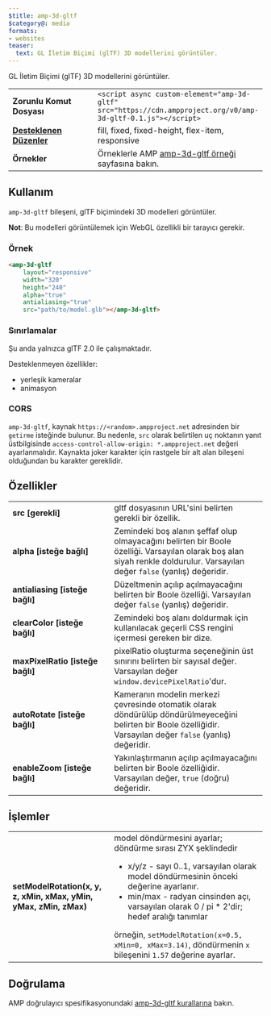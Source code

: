 ```yaml
---
$title: amp-3d-gltf
$category@: media
formats:
- websites
teaser:
  text: GL İletim Biçimi (glTF) 3D modellerini görüntüler.
---
```


<!--
Copyright 2018 The AMP HTML Authors. All Rights Reserved.

Licensed under the Apache License, Version 2.0 (the "License");
you may not use this file except in compliance with the License.
You may obtain a copy of the License at

      http://www.apache.org/licenses/LICENSE-2.0

Unless required by applicable law or agreed to in writing, software
distributed under the License is distributed on an "AS-IS" BASIS,
WITHOUT WARRANTIES OR CONDITIONS OF ANY KIND, either express or implied.
See the License for the specific language governing permissions and
limitations under the License.
-->



GL İletim Biçimi (glTF) 3D modellerini görüntüler.

<table>
  <tr>
    <td width="40%"><strong>Zorunlu Komut Dosyası</strong></td>
    <td><code>&lt;script async custom-element="amp-3d-gltf" src="https://cdn.ampproject.org/v0/amp-3d-gltf-0.1.js"&gt;&lt;/script&gt;</code></td>
  </tr>
  <tr>
    <td class="col-fourty"><strong><a href="../../../documentation/guides-and-tutorials/develop/style_and_layout/control_layout.md">Desteklenen Düzenler</a></strong></td>
    <td>fill, fixed, fixed-height, flex-item, responsive</td>
  </tr>
  <tr>
    <td><strong>Örnekler</strong></td>
    <td>Örneklerle AMP <a href="https://ampbyexample.com/components/amp-3d-gltf/">amp-3d-gltf örneği</a> sayfasına bakın.</td>
  </tr>
</table>

## Kullanım <a name="usage"></a>

`amp-3d-gltf` bileşeni, glTF biçimindeki 3D modelleri görüntüler.

**Not**: Bu modelleri görüntülemek için WebGL özellikli bir tarayıcı gerekir.

### Örnek <a name="example"></a>

```html
<amp-3d-gltf
    layout="responsive"
    width="320"
    height="240"
    alpha="true"
    antialiasing="true"
    src="path/to/model.glb"></amp-3d-gltf>
```

### Sınırlamalar <a name="limitations"></a>

Şu anda yalnızca glTF 2.0 ile çalışmaktadır.

Desteklenmeyen özellikler:

- yerleşik kameralar
- animasyon

### CORS <a name="cors"></a>

`amp-3d-gltf`, kaynak `https://<random>.ampproject.net` adresinden bir `getirme` isteğinde bulunur. Bu nedenle, `src` olarak belirtilen uç noktanın yanıt üstbilgisinde `access-control-allow-origin: *.ampproject.net` değeri ayarlanmalıdır. Kaynakta joker karakter için rastgele bir alt alan bileşeni olduğundan bu karakter gereklidir.

## Özellikler <a name="attributes"></a>

<table>
  <tr>
    <td width="40%"><strong>src [gerekli]</strong></td>
    <td>gltf dosyasının URL'sini belirten gerekli bir özellik.</td>
  </tr>
  <tr>
    <td width="40%"><strong>alpha [isteğe bağlı]</strong></td>
    <td>Zemindeki boş alanın şeffaf olup olmayacağını belirten bir Boole özelliği. Varsayılan olarak boş alan siyah renkle doldurulur.
        Varsayılan değer <code>false</code> (yanlış) değeridir.</td>
    </tr>
    <tr>
      <td width="40%"><strong>antialiasing [isteğe bağlı]</strong></td>
      <td>Düzeltmenin açılıp açılmayacağını belirten bir Boole özelliği. Varsayılan değer <code>false</code> (yanlış) değeridir.</td>
    </tr>
    <tr>
      <td width="40%"><strong>clearColor [isteğe bağlı]</strong></td>
      <td>Zemindeki boş alanı doldurmak için kullanılacak geçerli CSS rengini içermesi gereken bir dize.</td>
    </tr>
    <tr>
      <td width="40%"><strong>maxPixelRatio [isteğe bağlı]</strong></td>
      <td>pixelRatio oluşturma seçeneğinin üst sınırını belirten bir sayısal değer. Varsayılan değer <code>window.devicePixelRatio</code>'dur.</td>
    </tr>
    <tr>
      <td width="40%"><strong>autoRotate [isteğe bağlı]</strong></td>
      <td>Kameranın modelin merkezi çevresinde otomatik olarak döndürülüp döndürülmeyeceğini belirten bir Boole özelliğidir. Varsayılan değer <code>false</code> (yanlış) değeridir.</td>
    </tr>
    <tr>
      <td width="40%"><strong>enableZoom [isteğe bağlı]</strong></td>
      <td>Yakınlaştırmanın açılıp açılmayacağını belirten bir Boole özelliğidir. Varsayılan değer, <code>true</code> (doğru) değeridir.</td>
    </tr>
  </table>

## İşlemler <a name="actions"></a>

<table>
  <tr>
    <td width="40%"><strong>setModelRotation(x, y, z, xMin, xMax, yMin, yMax, zMin, zMax)</strong></td>
    <td>model döndürmesini ayarlar; döndürme sırası ZYX şeklindedir
      <ul>
        <li>x/y/z - sayı 0..1, varsayılan olarak model döndürmesinin önceki değerine ayarlanır.</li>
        <li>min/max - radyan cinsinden açı, varsayılan olarak 0 / pi * 2'dir; hedef aralığı tanımlar</li>
      </ul>
      örneğin, <code>setModelRotation(x=0.5, xMin=0, xMax=3.14)</code>, döndürmenin <code>x</code> bileşenini <code>1.57</code> değerine ayarlar.</td>
    </tr>
  </table>

## Doğrulama <a name="validation"></a>

AMP doğrulayıcı spesifikasyonundaki [amp-3d-gltf kurallarına](https://github.com/ampproject/amphtml/blob/master/extensions/amp-3d-gltf/validator-amp-3d-gltf.protoascii) bakın.
